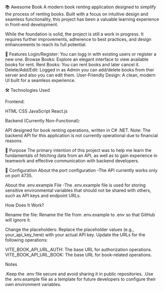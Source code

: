📚 Awesome Book
A modern book renting application designed to simplify the process of renting books. 
Built with a focus on intuitive design and seamless functionality, this project has been a valuable learning experience in front-end development.

While the foundation is solid, the project is still a work in progress. 
It requires further improvements, adherence to best practices, and design enhancements to reach its full potential.

🚀 Features
Login/Register: You can logg in with existing users or register a new one.
Browse Books: Explore an elegant interface to view available books for rent.
Rent Books: You can rent books and later cancel it.
Delete/Add/Edit: Logged in as Admin you can add/delete books from ther server and also you can edit them.
User-Friendly Design: A clean, modern UI built for a seamless experience.

🛠️ Technologies Used

Frontend:

HTML
CSS
JavaScript
React.js

Backend (Currently Non-Functional):

API designed for book renting operations, written in C# .NET.
Note: The backend API for this application is not currently operational due to financial reasons.

🎯 Purpose
The primary intention of this project was to help me learn the fundamentals of fetching data from an
API, as well as to gain experience in teamwork and effective communication with backend developers.

📄 Configuration
About the port configuration 
  -The API currently works only on port 4735.
  
About the .env.example File
  -The .env.example file is used for storing sensitive environmental variables that should not be shared with others, such as API keys and endpoint URLs.

How Does It Work?

Rename the file:
Rename the file from .env.example to .env so that GitHub will ignore it.

Change the placeholders:
Replace the placeholder values (e.g., your_api_key_here) with your actual API key.
Update the URLs for the following operations:

VITE_BOOK_API_URL_AUTH: The base URL for authorization operations.
VITE_BOOK_API_URL_BOOK: The base URL for book-related operations.

Notes

  .Keep the .env file secure and avoid sharing it in public repositories.
  .Use the .env.example file as a template for future developers to configure their own environment variables.
